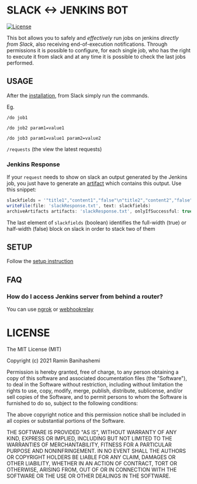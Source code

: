 # SLACK <-> JENKINS BOT

[![License](http://img.shields.io/badge/license-MIT-green.svg?style=flat)](https://github.com/bsramin/slack-jenkins-bot/blob/main/LICENSE.txt)

This bot allows you to safely and _effectively_ run jobs on jenkins _directly from Slack_, also receiving end-of-execution notifications.
Through permissions it is possible to configure, for each single job, who has the right to execute it from slack and at any time it is possible to check the last jobs performed.

## USAGE

After the [installation](documentation/install.md), from Slack simply run the commands.

Eg.

  `/do job1`

  `/do job2 param1=value1`

  `/do job3 param1=value1 param2=value2`

  `/requests` (the view the latest requests)

### Jenkins Response

If your `request` needs to show on slack an output generated by the Jenkins job, you just have to generate an [artifact](documentation/slackResponse.txt) which contains this output.
Use this snippet:

```groovy
slackfields = '"title1","content1","false"\n"title2","content2","false"'
writeFile(file: 'slackResponse.txt', text: slackfields)
archiveArtifacts artifacts: 'slackResponse.txt', onlyIfSuccessful: true
```

The last element of `slackfields` (boolean) identifies the full-width (true) or half-width (false) block on slack in order to stack two of them

## SETUP

Follow the [setup instruction](documentation/install.md)

## FAQ

### How do I access Jenkins server from behind a router?

You can use [ngrok](https://ngrok.com/) or [webhookrelay](https://webhookrelay.com/)

# LICENSE

The MIT License (MIT)

Copyright (c) 2021 Ramin Banihashemi

Permission is hereby granted, free of charge, to any person obtaining a copy
of this software and associated documentation files (the "Software"), to deal
in the Software without restriction, including without limitation the rights
to use, copy, modify, merge, publish, distribute, sublicense, and/or sell
copies of the Software, and to permit persons to whom the Software is
furnished to do so, subject to the following conditions:

The above copyright notice and this permission notice shall be included in
all copies or substantial portions of the Software.

THE SOFTWARE IS PROVIDED "AS IS", WITHOUT WARRANTY OF ANY KIND, EXPRESS OR
IMPLIED, INCLUDING BUT NOT LIMITED TO THE WARRANTIES OF MERCHANTABILITY,
FITNESS FOR A PARTICULAR PURPOSE AND NONINFRINGEMENT. IN NO EVENT SHALL THE
AUTHORS OR COPYRIGHT HOLDERS BE LIABLE FOR ANY CLAIM, DAMAGES OR OTHER
LIABILITY, WHETHER IN AN ACTION OF CONTRACT, TORT OR OTHERWISE, ARISING FROM,
OUT OF OR IN CONNECTION WITH THE SOFTWARE OR THE USE OR OTHER DEALINGS IN
THE SOFTWARE.

